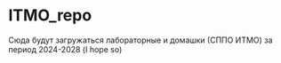 # ITMO_repo
Сюда будут загружаться лабораторные и домашки (СППО ИТМО) за период 2024-2028 (I hope so)
